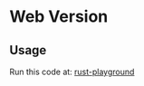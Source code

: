 # Web Version

## Usage
Run this code at: [rust-playground](https://play.rust-lang.org "Rust Playground")
